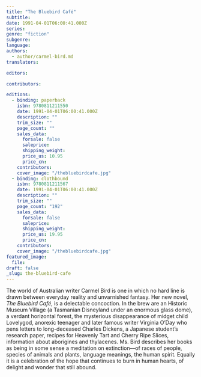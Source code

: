 ```yaml
---
title: "The Bluebird Café"
subtitle:
date: 1991-04-01T06:00:41.000Z
series:
genre: "fiction"
subgenre:
language:
authors:
  - author/carmel-bird.md
translators:

editors:

contributors:

editions:
  - binding: paperback
    isbn: 9780811211550
    date: 1991-04-01T06:00:41.000Z
    description: ""
    trim_size: ""
    page_count: ""
    sales_data:
      forsale: false
      saleprice:
      shipping_weight:
      price_us: 10.95
      price_cn:
    contributors:
    cover_image: "/thebluebirdcafe.jpg"
  - binding: clothbound
    isbn: 9780811211567
    date: 1991-04-01T06:00:41.000Z
    description: ""
    trim_size: ""
    page_count: "192"
    sales_data:
      forsale: false
      saleprice:
      shipping_weight:
      price_us: 19.95
      price_cn:
    contributors:
    cover_image: "/thebluebirdcafe.jpg"
featured_image:
  file:
draft: false
_slug: the-bluebird-cafe
---
```


The world of Australian writer Carmel Bird is one in which no hard line is drawn between everyday reality and unvarnished fantasy. Her new novel, _The Bluebird Café_, is a delectable concoction. In the brew are an Historic Museum Village (a Tasmanian Disneyland under an enormous glass dome), a verdant horizontal forest, the mysterious disappearance of midget child Lovelygod, anorexic teenager and later famous writer Virginia O’Day who pens letters to long-deceased Charles Dickens, a Japanese student’s research paper, recipes for Heavenly Tart and Cherry Ripe Slices, information about aborigines and thylacenes. Ms. Bird describes her books as being in some sense a meditation on extinction––of races of people, species of animals and plants, language meanings, the human spirit. Equally it is a celebration of the hope that continues to burn in human hearts, of delight and wonder that still abound.

